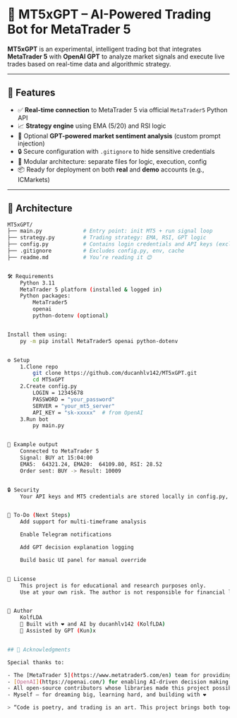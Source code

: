 # 🤖 MT5xGPT – AI-Powered Trading Bot for MetaTrader 5

**MT5xGPT** is an experimental, intelligent trading bot that integrates **MetaTrader 5** with **OpenAI GPT** to analyze market signals and execute live trades based on real-time data and algorithmic strategy.

---

## 🚀 Features

- ✅ **Real-time connection** to MetaTrader 5 via official `MetaTrader5` Python API
- 📈 **Strategy engine** using EMA (5/20) and RSI logic
- 🧠 Optional **GPT-powered market sentiment analysis** (custom prompt injection)
- 🔒 Secure configuration with `.gitignore` to hide sensitive credentials
- 🔁 Modular architecture: separate files for logic, execution, config
- 📦 Ready for deployment on both **real** and **demo** accounts (e.g., ICMarkets)

---

## 🧠 Architecture

```bash
MT5xGPT/
├── main.py             # Entry point: init MT5 + run signal loop
├── strategy.py         # Trading strategy: EMA, RSI, GPT logic
├── config.py           # Contains login credentials and API keys (excluded from Git)
├── .gitignore          # Excludes config.py, env, cache
├── readme.md           # You’re reading it 😊


🛠 Requirements
    Python 3.11
    MetaTrader 5 platform (installed & logged in)
    Python packages:
        MetaTrader5
        openai
        python-dotenv (optional)


Install them using:
    py -m pip install MetaTrader5 openai python-dotenv


⚙️ Setup
    1.Clone repo
        git clone https://github.com/ducanhlv142/MT5xGPT.git
        cd MT5xGPT
    2.Create config.py
        LOGIN = 12345678
        PASSWORD = "your_password"
        SERVER = "your_mt5_server"
        API_KEY = "sk-xxxxx"  # from OpenAI
    3.Run bot
        py main.py


🧪 Example output
    Connected to MetaTrader 5
    Signal: BUY at 15:04:00
    EMA5:  64321.24, EMA20:  64109.80, RSI: 28.52
    Order sent: BUY -> Result: 10009


🔒 Security
    Your API keys and MT5 credentials are stored locally in config.py, which is excluded from Git with .gitignore. Never push secrets to remote!


📌 To-Do (Next Steps)
    Add support for multi-timeframe analysis

    Enable Telegram notifications

    Add GPT decision explanation logging

    Build basic UI panel for manual override


📄 License
    This project is for educational and research purposes only.
    Use at your own risk. The author is not responsible for financial loss or account issues.


💬 Author
    KolfLDA
    🧠 Built with ❤️ and AI by ducanhlv142 (KolfLDA)
    🤝 Assisted by GPT (Kun)x


## 🙏 Acknowledgments

Special thanks to:

- The [MetaTrader 5](https://www.metatrader5.com/en) team for providing a powerful trading platform and Python API
- [OpenAI](https://openai.com/) for enabling AI-driven decision making via GPT models
- All open-source contributors whose libraries made this project possible
- Myself – for dreaming big, learning hard, and building with ❤️

> “Code is poetry, and trading is an art. This project brings both together.” – Kolf
